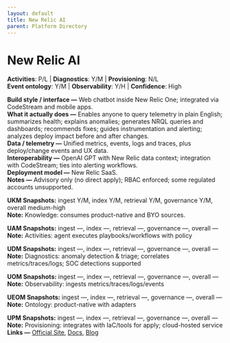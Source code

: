 ```yaml
---
layout: default
title: New Relic AI
parent: Platform Directory
---
```


# New Relic AI

**Activities**: P/L | **Diagnostics**: Y/M | **Provisioning**: N/L  <br>
**Event ontology**: Y/M | **Observability**: Y/H | **Confidence**: High

**Build style / interface —** Web chatbot inside New Relic One; integrated via CodeStream and mobile apps.  
**What it actually does —** Enables anyone to query telemetry in plain English; summarizes health; explains anomalies; generates NRQL queries and dashboards; recommends fixes; guides instrumentation and alerting; analyzes deploy impact before and after changes.  
**Data / telemetry —** Unified metrics, events, logs and traces, plus deploy/change events and UX data.  
**Interoperability —** OpenAI GPT with New Relic data context; integration with CodeStream; ties into alerting workflows.  
**Deployment model —** New Relic SaaS.  
**Notes —** Advisory only (no direct apply); RBAC enforced; some regulated accounts unsupported.

**UKM Snapshots:**
ingest Y/M, index Y/M, retrieval Y/M, governance Y/M, overall medium-high  <br>
**Note:** Knowledge: consumes product-native and BYO sources.

**UAM Snapshots:**
ingest —, index —, retrieval —, governance —, overall —  <br>
**Note:** Activities: agent executes playbooks/workflows with policy

**UDM Snapshots:**
ingest —, index —, retrieval —, governance —, overall —  <br>
**Note:** Diagnostics: anomaly detection & triage; correlates metrics/traces/logs; SOC detections supported

**UOM Snapshots:**
ingest —, index —, retrieval —, governance —, overall —  <br>
**Note:** Observability: ingests metrics/traces/logs/events

**UEOM Snapshots:**
ingest —, index —, retrieval —, governance —, overall —  <br>
**Note:** Ontology: product-native with adapters

**UPM Snapshots:**
ingest —, index —, retrieval —, governance —, overall —  <br>
**Note:** Provisioning: integrates with IaC/tools for apply; cloud-hosted service
**Links —** [Official Site](https://newrelic.com/platform/new-relic-ai), [Docs](https://docs.newrelic.com/whats-new/2025/02/whats-new-02-25-new-relic-now-product-announcements/), [Blog](https://newrelic.com/blog/nerdlog/new-relic-now-2025-innovation-roundup)
